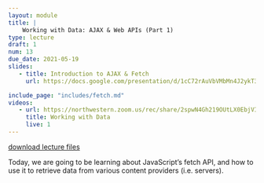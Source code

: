 ```yaml
---
layout: module
title: |
    Working with Data: AJAX & Web APIs (Part 1)
type: lecture
draft: 1
num: 13
due_date: 2021-05-19
slides:
   - title: Introduction to AJAX & Fetch
     url: https://docs.google.com/presentation/d/1cC72rAuVbVMbMn4J2ykT3Ayt7HPXS1pjpmGmZq0OjqM/edit?usp=sharing

include_page: "includes/fetch.md"
videos:
   - url: https://northwestern.zoom.us/rec/share/2spwN4Gh219OUtLX0EbjVIcAE9z1X6a81CBK-ftemBlusKTAU9W0_4WBd1vxRC0p?startTime=1589835559000
     title: Working with Data
     live: 1
---
```


<a class="nu-button" href="/spring2021/course-files/lectures/lecture13.zip">
    download lecture files 
    <i class="fas fa-download"></i>
</a>

Today, we are going to be learning about JavaScript’s fetch API, and how to use it to retrieve data from various content providers (i.e. servers). 